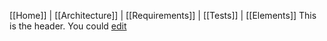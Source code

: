 [[Home]] | [[Architecture]] | [[Requirements]] | [[Tests]] | [[Elements]]
This is the header. You could [edit](edit?page=_header)
